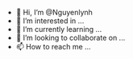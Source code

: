 - 👋 Hi, I’m @Nguyenlynh
- 👀 I’m interested in ...
- 🌱 I’m currently learning ...
- 💞️ I’m looking to collaborate on ...
- 📫 How to reach me ...

<!---
Nguyenlynh/Nguyenlynh is a ✨ special ✨ repository because its `README.md` (this file) appears on your GitHub profile.
You can click the Preview link to take a look at your changes.
--->
